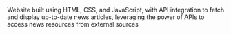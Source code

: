 Website built using HTML, CSS, and JavaScript, with API integration to fetch and display up-to-date news articles, leveraging the power of APIs to access news resources from external sources
